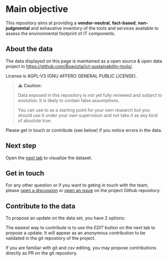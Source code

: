 
# Main objective

This repository aims at providing a **vendor-neutral**, **fact-based**, **non-judgmental** and exhaustive inventory of the tools and services available to assess the environmental footprint of IT components.

## About the data

The data displayed on this page is maintained as a open source & open data project in <https://github.com/Boavizta/ict-sustainability-tools/>.

License is AGPL-V3 (GNU AFFERO GENERAL PUBLIC LICENSE).

> ⚠️ **Caution:**
>
> Data exposed in this repository is not yet fully reviewed and subject to evolution. It is likely to contain false assumptions.
>
> You can use to as a starting point for your own research but you should use it under your own supervision and not take it as any kind of absolute true.

Please get in touch or contribute (see below) if you notice errors in the data.

## Next step

Open the [next tab](https://boavizta.github.io/ict-sustainability-tools/?datami_tab=2&datami_view=cards) to visualize the dataset.

## Get in touch

For any other question or if you want to geting in touch with the team, please [open a discussion](https://github.com/Boavizta/ict-sustainability-tools/discussions) or [open an issue](https://github.com/Boavizta/ict-sustainability-tools/issues) on the project Github repository.

## Contribute to the data

To propose an update on the data set, you have 2 options:

The easiest way to contribute is to use the *EDIT* button on the next tab to propose a update. It will appear as an anonymous contribution to be validated in the git repository of the project.

If you are familiar with git and csv editing, you may propose contributions directly as PR on the git repository.
